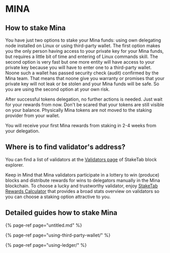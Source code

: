 # MINA

## How to stake Mina <a id="title-text"></a>

You have just two options to stake your Mina funds: using own delegating node installed on Linux or using third-party wallet. The first option makes you the only person having access to your private key for your Mina funds, but requires a little bit of time and entering of Linux commands skill. The second option is very fast but one more entity will have access to your private key because you will have to enter one to a third-party wallet. Noone such a wallet has passed security check \(audit\) confirmed by the Mina team. That means that noone give you warranty or promises that your private key will not leak or be stolen and your Mina funds will be safe. So you are using the second option at your own risk.

After successful tokens delegation, no further actions is needed. Just wait for your rewards from now. Don't be scared that your tokens are still visible on your balance. Physically Mina tokens are not moved to the staking provider from your wallet.

You will receive your first Mina rewards from staking in 2-4 weeks from your delegation.

## Where is to find validator's address? <a id="Where-is-to-find-validator&apos;s-address?"></a>

You can find a list of validators at the [Validators page](https://mina.staketab.com/) of StakeTab block explorer.

Keep in Mind that Mina validators participate in a lottery to win \(produce\) blocks and distribute rewards for wins to delegators manually in the Mina blockchain. To choose a lucky and trustworthy validator, enjoy [StakeTab Rewards Calculator](https://mina.staketab.com/validators/rewards) that provides a broad stats overview on validators so you can choose a staking option attractive to you.

## Detailed guides how to stake Mina <a id="Detailed-guides-how-to-stake-Mina"></a>

{% page-ref page="untitled.md" %}

{% page-ref page="using-third-party-wallet/" %}

{% page-ref page="using-ledger/" %}



